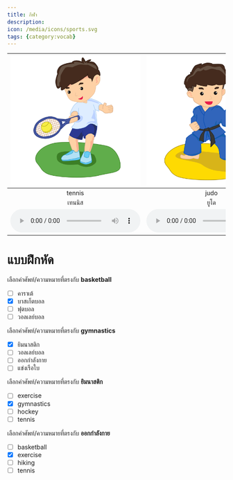 ```yaml
---
title: กีฬา
description: 
icon: /media/icons/sports.svg
tags: {category:vocab}
---
```


<div class="carrousel">


|![](/media/img/sports/tennis.svg)|![](/media/img/sports/judo.svg)|![](/media/img/sports/yoga.svg)|![](/media/img/sports/swimming.svg)|![](/media/img/sports/hiking.svg)|![](/media/img/sports/karate.svg)|![](/media/img/sports/hockey.svg)|![](/media/img/sports/golf.svg)|![](/media/img/sports/gymnastics.svg)|![](/media/img/sports/exercise.svg)|![](/media/img/sports/skiing.svg)|![](/media/img/sports/jogging.svg)|![](/media/img/sports/soccer.svg)|![](/media/img/sports/rugby.svg)|![](/media/img/sports/table&#x20;tennis.svg)|![](/media/img/sports/volleyball.svg)|![](/media/img/sports/basketball.svg)|![](/media/img/sports/sailing.svg)|
| :----: | :----: | :----: | :----: | :----: | :----: | :----: | :----: | :----: | :----: | :----: | :----: | :----: | :----: | :----: | :----: | :----: | :----: |
|tennis|judo|yoga|swimming|hiking|karate|hockey|golf|gymnastics|exercise|skiing|jogging|soccer|rugby|table&#x20;tennis|volleyball|basketball|sailing|
|เทนนิส|ยูโด|โยคะ|ว่ายน้ํา|ปีนเขา|คาราเต้|ฮอกกี้|กอล์ฟ|ยิมนาสติก|ออกกําลังกาย|สกี|วิ่งออกกําลังกาย|ฟุตบอล|รักบี้|ปิงปอง|วอลเลย์บอล|บาสเก็ตบอล|แข่งเรือใบ|
|![](/media/audio/tennis.mp3)|![](/media/audio/judo.mp3)|![](/media/audio/yoga.mp3)|![](/media/audio/swimming.mp3)|![](/media/audio/hiking.mp3)|![](/media/audio/karate.mp3)|![](/media/audio/hockey.mp3)|![](/media/audio/golf.mp3)|![](/media/audio/gymnastics.mp3)|![](/media/audio/exercise.mp3)|![](/media/audio/skiing.mp3)|![](/media/audio/jogging.mp3)|![](/media/audio/soccer.mp3)|![](/media/audio/rugby.mp3)|![](/media/audio/table&#x20;tennis.mp3)|![](/media/audio/volleyball.mp3)|![](/media/audio/basketball.mp3)|![](/media/audio/sailing.mp3)|

</div>



# แบบฝึกหัด


 เลือกคำศัพท์/ความหมายที่ตรงกับ **basketball**
 - [ ] คาราเต้
 - [x] บาสเก็ตบอล
 - [ ] ฟุตบอล
 - [ ] วอลเลย์บอล

 เลือกคำศัพท์/ความหมายที่ตรงกับ **gymnastics**
 - [x] ยิมนาสติก
 - [ ] วอลเลย์บอล
 - [ ] ออกกําลังกาย
 - [ ] แข่งเรือใบ

 เลือกคำศัพท์/ความหมายที่ตรงกับ **ยิมนาสติก**
 - [ ] exercise
 - [x] gymnastics
 - [ ] hockey
 - [ ] tennis

 เลือกคำศัพท์/ความหมายที่ตรงกับ **ออกกําลังกาย**
 - [ ] basketball
 - [x] exercise
 - [ ] hiking
 - [ ] tennis
